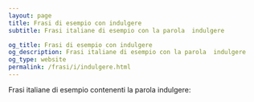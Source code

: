 ```yaml
---
layout: page
title: Frasi di esempio con indulgere 
subtitle: Frasi italiane di esempio con la parola  indulgere

og_title: Frasi di esempio con indulgere 
og_description: Frasi italiane di esempio con la parola  indulgere
og_type: website
permalink: /frasi/i/indulgere.html
---
```


Frasi italiane di esempio contenenti la parola indulgere:


